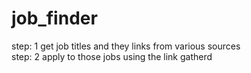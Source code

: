 # job_finder
  step: 1 get job titles and they links from various sources \
  step: 2 apply to those jobs using the link gatherd 
